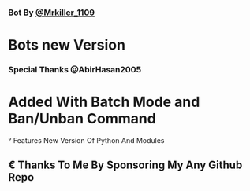 ### Bot By [@Mrkiller_1109](https://t.me/Mrkiller_1109)

# Bots new Version

### Special Thanks @AbirHasan2005

# Added With Batch Mode and Ban/Unban Command
° Features New Version Of Python And Modules

## € Thanks To Me By Sponsoring My Any Github Repo 
 
